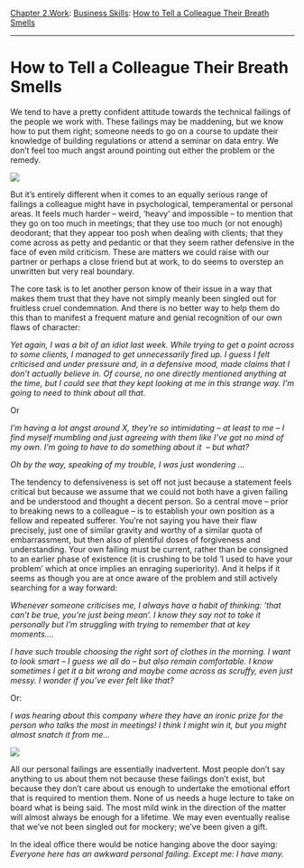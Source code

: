 [Chapter 2.Work](https://www.theschooloflife.com/thebookoflife/category/work/): [Business Skills](https://www.theschooloflife.com/thebookoflife/category/work/business-skills/): [How to Tell a Colleague Their Breath Smells](https://www.theschooloflife.com/thebookoflife/how-to-tell-a-colleague-their-breath-smells/)

* * *

# How to Tell a Colleague Their Breath Smells

We tend to have a pretty confident attitude towards the technical failings of the people we work with. These failings may be maddening, but we know how to put them right; someone needs to go on a course to update their knowledge of building regulations or attend a seminar on data entry. We don’t feel too much angst around pointing out either the problem or the remedy.

![](https://www.theschooloflife.com/thebookoflife/wp-content/uploads/2019/04/3747940195_f7906917cc_o.jpg)

But it’s entirely different when it comes to an equally serious range of failings a colleague might have in psychological, temperamental or personal areas. It feels much harder – weird, ‘heavy’ and impossible – to mention that they go on too much in meetings; that they use too much (or not enough) deodorant; that they appear too posh when dealing with clients; that they come across as petty and pedantic or that they seem rather defensive in the face of even mild criticism. These are matters we could raise with our partner or perhaps a close friend but at work, to do seems to overstep an unwritten but very real boundary.

The core task is to let another person know of their issue in a way that makes them trust that they have not simply meanly been singled out for fruitless cruel condemnation. And there is no better way to help them do this than to manifest a frequent mature and genial recognition of our own flaws of character:

_Yet again, I was a bit of an idiot last week. While trying to get a point across to some clients, I managed to get unnecessarily fired up. I guess I felt criticised and under pressure and, in a defensive mood, made claims that I don’t actually believe in. Of course, no one directly mentioned anything at the time, but I could see that they kept looking at me in this strange way. I’m going to need to think about all that._

Or

_I’m having a lot angst around X, they’re so intimidating – at least to me – I find myself mumbling and just agreeing with them like I’ve got no mind of my own. I’m going to have to do something about it &nbsp;– but what?_

_Oh by the way, speaking of my trouble, I was just wondering …_

The tendency to defensiveness is set off not just because a statement feels critical but because we assume that we could not both have a given failing and be understood and thought a decent person. So a central move – prior to breaking news to a colleague – is to establish your own position as a fellow and repeated sufferer. You’re not saying you have their flaw precisely, just one of similar gravity and worthy of a similar quota of embarrassment, but then also of plentiful doses of forgiveness and understanding. Your own failing must be current, rather than be consigned to an earlier phase of existence (it is crushing to be told ‘I used to have your problem’ which at once implies an enraging superiority). And it helps if it seems as though you are at once aware of the problem and still actively searching for a way forward:

_Whenever someone criticises me, I always have a habit of thinking: ‘that can’t be true, you’re just being mean’. I know they say not to take it personally but I’m struggling with trying to remember that at key moments…._

_I have such trouble choosing the right sort of clothes in the morning. I want to look smart – I guess we all do – but also remain comfortable. I know sometimes I get it a bit wrong and maybe come across as scruffy, even just messy. I wonder if you’ve ever felt like that?_

Or:

_I was hearing about this company where they have an ironic prize for the person who talks the most in meetings! I think I might win it, but you might almost snatch it from me…_

![](https://www.theschooloflife.com/thebookoflife/wp-content/uploads/2019/04/Mint-2-1024x680.jpg)

All our personal failings are essentially inadvertent. Most people don’t say anything to us about them not because these failings don’t exist, but because they don’t care about us enough to undertake the emotional effort that is required to mention them. None of us needs a huge lecture to take on board what is being said. The most mild wink in the direction of the matter will almost always be enough for a lifetime. We may even eventually realise that we’ve not been singled out for mockery; we’ve been given a gift.

In the ideal office there would be notice hanging above the door saying: _Everyone here has an awkward personal failing. Except me: I have many._
